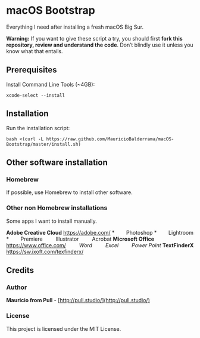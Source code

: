 # macOS Bootstrap
Everything I need after installing a fresh macOS Big Sur.

**Warning:** If you want to give these script a try, you should first **fork this repository, review and understand the code**.
Don’t blindly use it unless you know what that entails.

## Prerequisites
Install Command Line Tools (~4GB):
```
xcode-select --install
```

## Installation
Run the installation script:
``` 
bash <(curl -L https://raw.github.com/MauricioBalderrama/macOS-Bootstrap/master/install.sh)
```

## Other software installation

### Homebrew
If possible, use Homebrew to install other software.

### Other non Homebrew installations 
Some apps I want to install manually.

**Adobe Creative Cloud** https://adobe.com/
*&nbsp;&nbsp;&nbsp;&nbsp;&nbsp;&nbsp;&nbsp; Photoshop
*&nbsp;&nbsp;&nbsp;&nbsp;&nbsp;&nbsp;&nbsp; Lightroom
*&nbsp;&nbsp;&nbsp;&nbsp;&nbsp;&nbsp;&nbsp; Premiere
&nbsp;&nbsp;&nbsp;&nbsp;&nbsp;&nbsp;&nbsp; Illustrator
&nbsp;&nbsp;&nbsp;&nbsp;&nbsp;&nbsp;&nbsp; Acrobat
**Microsoft Office** https://www.office.com/
*&nbsp;&nbsp;&nbsp;&nbsp;&nbsp;&nbsp;&nbsp; Word
&nbsp;&nbsp;&nbsp;&nbsp;&nbsp;&nbsp;&nbsp; Excel
&nbsp;&nbsp;&nbsp;&nbsp;&nbsp;&nbsp;&nbsp; Power Point*
**TextFinderX** https://sw.ixoft.com/texfinderx/

## Credits

### Author
**Mauricio from Pull** - [http://pull.studio/](http://pull.studio/)

### License
This project is licensed under the MIT License.
